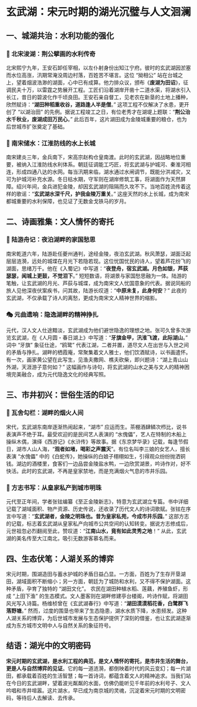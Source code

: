 # 玄武湖：宋元时期的湖光沉璧与人文洄澜
## 一、城湖共治：水利功能的强化​
### 🔑 北宋浚湖：荆公擘画的水利传奇​
北宋熙宁九年，王安石卸任宰相，以左仆射身份出知江宁府。彼时的玄武湖因淤塞而水位高涨，汛期常淹没周边村落，百姓苦不堪言。这位 “拗相公” 站在台城之上，望着烟波浩渺的湖面，心中已有成算。他力排众议，颁布《**废湖为田诏**》，征调民夫十万，以雷霆之势展开工程。​
工匠们沿着湖岸开凿十二道水渠，将湖水引入长江，昔日的碧波化作千顷良田。王安石亲自督工，见老农在新垦的土地上播种，欣然赋诗：“**湖田种稻重收谷，道路逢人半是僧**。” 这项工程不仅解决了水患，更开创了 “以湖治田” 的先例。据说工程竣工之日，有位老秀才在湖堤上题联：“**荆公治水千秋业，废湖成田万民心**。” 此后百年，这片湖田成为金陵城重要的粮仓，也为后世城市扩张奠定了基础。​
### 🌾 南宋储水：江淮防线的水上长城​
南宋建炎三年，金兵南下，宋高宗赵构仓皇南渡。此时的玄武湖，因战略地位重要，被纳入江淮防线水利体系。朝廷征调能工巧匠，将玄武湖与护城河、秦淮河相连，形成四通八达的水网。​
每当汛期来临，湖水通过水闸调节，既能分洪减灾，又可为护城河补充水源。冬日枯水期，守军则在湖岸修筑工事，将湖面作为天然屏障。绍兴年间，金兵进犯金陵，却因玄武湖的阻隔而久攻不下。当地百姓流传着这样的歌谣：“**玄武湖水深千尺，护我金陵万重关**。” 这座天然的水上长城，成为南宋都城重要的水利保障，也见证了无数金戈铁马的岁月。​
## 二、诗画雅集：文人情怀的寄托​
### 📜 陆游舟记：夜泊湖畔的家国愁思​
南宋乾道六年，陆游赴任夔州通判，途经金陵，夜泊玄武湖。秋风萧瑟，湖面泛起层层涟漪，远处的城堞在月光下若隐若现。这位忧国忧民的诗人，望着芦花纷飞的湖面，思绪万千。​
他在《入蜀记》中写道：“**夜登舟，宿玄武湖。月色如银，芦荻瑟瑟，闻城上更鼓，不觉泪下**。” 短短数语，将湖景与家国愁思融为一体。陆游的笔触，让玄武湖的月光、芦荻与城堞，成为南宋文人忧国意象的代表。据说同船的旅人见他深夜伏案疾书，问其故，陆游长叹道：“**中原未复，此身何安**？” 此夜的玄武湖，不仅承载了诗人的离愁，更成为南宋文人精神世界的缩影。​
### 🎭 元曲遗响：隐逸湖畔的精神挣扎​
元代，汉人文人仕途黯淡，玄武湖成为他们避世隐逸的理想之地。张可久曾多次游览玄武湖，在《人月圆・春日湖上》中写道：“**牙旗金甲，汛淮飞渡，此际湖山**。” 词中 “牙旗” 象征仕途，“鸥鹭” 代表江湖，二者并置，道尽文人在出世与入世之间的矛盾与挣扎。​
湖畔的栖霞庵，常聚集着文人雅士，他们饮酒赋诗，以书画遣怀。有一次，画家黄公望在此写生，见渔夫撒网、樵夫砍柴，即兴题诗：“湖上青山山外湖，天涯游子意何如？” 这幅画作与诗句，将玄武湖的山水之美与文人的精神困境完美融合，成为元代隐逸文化的经典写照。​
## 三、市井初兴：世俗生活的印记​
### 🌳 瓦舍勾栏：湖畔的烟火人间​
宋代，玄武湖东南岸逐渐热闹起来，“湖市” 应运而生。茶棚酒肆鳞次栉比，说书表演声不绝于耳。最受欢迎的是民间艺人表演的 “水傀儡”，艺人在特制的木船上操纵木偶，演绎《西游记》《水浒传》等故事。​
据《东京梦华录》记载，每逢节假日，湖市人山人海，“**观者如堵，喝彩之声震天**”。有位名叫李三娘的女艺人，擅长表演 “水傀儡” 中的《白蛇传》，她操纵的白娘子栩栩如生，引得观众纷纷抛洒铜钱。湖边的酒楼里，食客们一边品尝金陵盐水鸭，一边欣赏湖景，吟诗作对，好不快活。此时的玄武湖，不再是皇家禁地，而是充满烟火气息的市井乐园。​
### 📖 方志书写：从皇家私产到城市明珠​
元代至正年间，学者张铉编纂《至正金陵新志》，特意为玄武湖立专篇。书中详细记载了湖域面积、物产资源、历史传说，还收录了历代文人的诗词歌赋。​
张铉在序言中写道：“**玄武湖者，金陵之明珠也。昔为皇家私苑，今成市井乐园**。” 这部方志的记载，标志着玄武湖从皇家私产向城市公共空间的认知转变。据说方志修成后，元世祖忽必烈翻阅至此，赞叹道：“**江南山水，竟有如此灵秀之地**！” 从此，玄武湖的美名传至大江南北，吸引无数游客慕名而来。​
## 四、生态伏笔：人湖关系的博弈​
宋元时期，围湖造田与蓄水护城的矛盾日益凸显。一方面，百姓为了生存开垦湖田，湖域面积不断缩小；另一方面，朝廷为了城防和水利，又不得不保护湖面。这种矛盾，孕育了独特的 “湖田文化”。​
农民在湖田种植水稻、莲藕，养殖鱼虾，形成 “上田下渔” 的生态模式。文人墨客则在湖畔修建亭台楼阁，吟诗作赋，将湖田风光写入诗篇。杨维桢曾在《玄武湖春行》中写道：“**湖田漠漠稻花香，白鹭群飞落野塘**。” 然而，过度的围垦也带来了生态隐患，湖水水质下降，水患频发。这种人湖关系的博弈，为后世城市发展与生态保护提供了深刻的借鉴，也让玄武湖逐渐成为东方城市文明中人与自然关系的象征符号。​
## 结语：湖光中的文明密码​
**宋元时期的玄武湖，是水利工程的典范，是文人情怀的寄托，是市井生活的舞台，更是人与自然博弈的见证**。它的每一道涟漪，都倒映着时代的风云变幻；每一片湖田，都承载着百姓的生活智慧；每一首诗词，都蕴含着文人的精神追求。当我们站在今日的玄武湖畔，望着波光粼粼的水面，仿佛仍能听见千年前的水利号子、文人吟唱和市井喧嚣。这片湖水，早已成为南京城的灵魂，沉淀着宋元时期的文明密码，等待后人去解读、去传承。